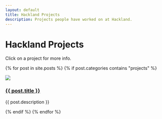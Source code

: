 ```yaml
---
layout: default
title: Hackland Projects
description: Projects people have worked on at Hackland.
---
```


<h1>Hackland Projects</h1>

Click on a project for more info.

{% for post in site.posts %}
    {% if post.categories contains "projects" %}
    <div class="tool">
        <a href="{{ post.url }}"><img class="tool-pic" src="{{ post.main_image }}"/></a>
        <div class="tool-description">
            <a href="{{ post.url }}"><h3 class="tool-title">{{ post.title }}</h3></a>
            <p>
                {{ post.description }}
            </p>
        </div>
    </div>
    {% endif %}
{% endfor %}
